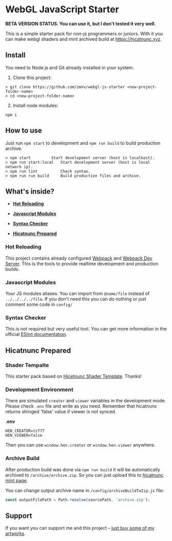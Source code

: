 # WebGL JavaScript Starter 

**BETA VERSION STATUS. You can use it, but I don't tested it very well.**

This is a simple starter pack for non-js programmers or juniors. With it you can make webgl shaders and mint archived build at https://hicatnunc.xyz.

## Install

You need to Node.js and Git already installed in your system.

1. Clone this project:

```
> git clone https://github.com/zmnv/webgl-js-starter <new-project-folder-name> 
> cd <new-project-folder-name>
```

2. Install node modules:

```
npm i
```

## How to use

Just run `npm start` to development and `npm run build` to build production archive.

```
> npm start         Start development server (host is localhost).
> npm run start:local   Start development server (host is local network ip).
> npm run lint          Check syntax.
> npm run run build     Build production files and archive.
```


## What's inside?

* [**Hot Reloading**](#hot)

* [**Javascript Modules**](#modules) 

* [**Syntax Checker**](#syntax)

* [**Hicatnunc Prepared**](#hen)


<a name="hot"><h3>Hot Reloading</h3></a>

This project contains already configured [Webpack](https://github.com/webpack/webpack) and [Webpack Dev Server](https://github.com/webpack/webpack-dev-server). This is the tools to provide realtime development and production builds.

<a name="modules"><h3>Javascript Modules</h3></a>

Your JS modules aliases. You can import from `@name/file` instead of `../../../../file`. If you don't need this you can do nothing or just comment some code in `config/` 

<a name="syntax"><h3>Syntax Checker</h3></a>

This is not required but very useful tool. You can get more information in the official [ESlint documentation](https://eslint.org/).

<a name="hen"><h2>Hicatnunc Prepared</h2></a>

### Shader Tempalte

This starter pack based on [Hicetnunc Shader Template](https://github.com/hicetnunc2000/hicetnunc/tree/main/templates/html-shader-template). Thanks!



### Development Environment

There are simulated `creator` and `viewer` variables in the development mode. Please check `.env` file and write as you need. Remember that hicatnunc returns stringed 'false' value if viewer is not synced.

**.env**
```
HEN_CREATOR=tz777
HEN_VIEWER=false
```

Then you can use `window.hen.creator` or `window.hen.viewer` anywhere.



### Archive Build

After production build was done via `npm run build` it will be automatically archived to `/archive/archive.zip`. So you can just upload this to [hicatnunc mint page](https://www.hicetnunc.xyz/mint).

You can change output archive name in `/config/archiveBuildToZip.js` file:
```js
const outputFilePath = Path.resolve(sourcePath, 'archive.zip');
```


## Support

If you want you can support me and this project – [just buy some of my artworks](https://www.hicetnunc.xyz/tz/tz1exaxBAyyRnR2KUf11VjF7tDTpVcDbxrAJ).
